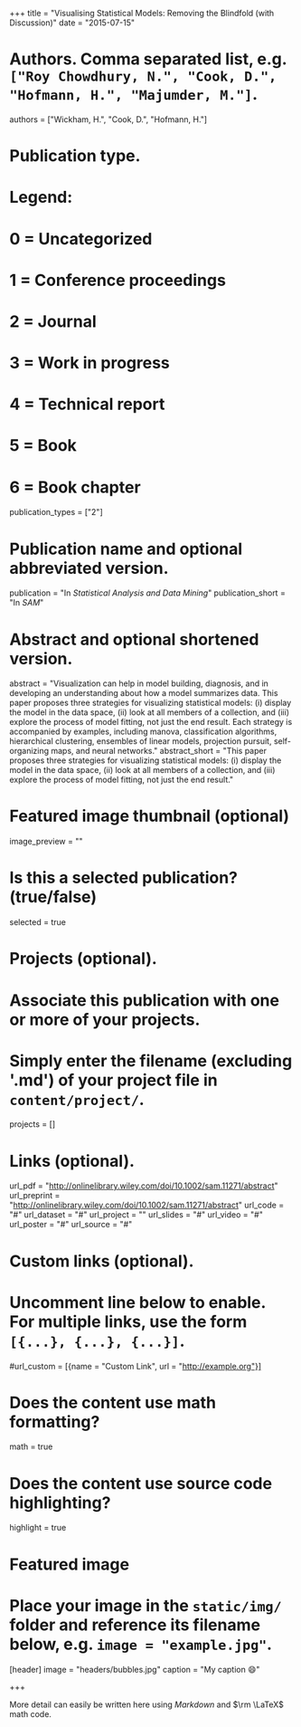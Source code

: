 +++
title = "Visualising Statistical Models: Removing the Blindfold (with Discussion)"
date = "2015-07-15"

# Authors. Comma separated list, e.g. `["Roy Chowdhury, N.", "Cook, D.", "Hofmann, H.", "Majumder, M."]`.
authors = ["Wickham, H.", "Cook, D.", "Hofmann, H."]

# Publication type.
# Legend:
# 0 = Uncategorized
# 1 = Conference proceedings
# 2 = Journal
# 3 = Work in progress
# 4 = Technical report
# 5 = Book
# 6 = Book chapter
publication_types = ["2"]

# Publication name and optional abbreviated version.
publication = "In *Statistical Analysis and Data Mining*"
publication_short = "In *SAM*"

# Abstract and optional shortened version.
abstract = "Visualization can help in model building, diagnosis, and in developing an understanding about how a model summarizes data. This paper proposes three strategies for visualizing statistical models: (i) display the model in the data space, (ii) look at all members of a collection, and (iii) explore the process of model fitting, not just the end result. Each strategy is accompanied by examples, including manova, classification algorithms, hierarchical clustering, ensembles of linear models, projection pursuit, self-organizing maps, and neural networks."
abstract_short = "This paper proposes three strategies for visualizing statistical models: (i) display the model in the data space, (ii) look at all members of a collection, and (iii) explore the process of model fitting, not just the end result."

# Featured image thumbnail (optional)
image_preview = ""

# Is this a selected publication? (true/false)
selected = true

# Projects (optional).
#   Associate this publication with one or more of your projects.
#   Simply enter the filename (excluding '.md') of your project file in `content/project/`.
projects = []

# Links (optional).
url_pdf = "http://onlinelibrary.wiley.com/doi/10.1002/sam.11271/abstract"
url_preprint = "http://onlinelibrary.wiley.com/doi/10.1002/sam.11271/abstract"
url_code = "#"
url_dataset = "#"
url_project = ""
url_slides = "#"
url_video = "#"
url_poster = "#"
url_source = "#"

# Custom links (optional).
#   Uncomment line below to enable. For multiple links, use the form `[{...}, {...}, {...}]`.
#url_custom = [{name = "Custom Link", url = "http://example.org"}]

# Does the content use math formatting?
math = true

# Does the content use source code highlighting?
highlight = true

# Featured image
# Place your image in the `static/img/` folder and reference its filename below, e.g. `image = "example.jpg"`.
[header]
image = "headers/bubbles.jpg"
caption = "My caption :smile:"

+++

More detail can easily be written here using *Markdown* and $\rm \LaTeX$ math code.
